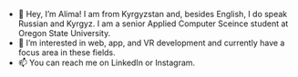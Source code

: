 - 👋 Hey, I’m Alima! I am from Kyrgyzstan and, besides English, I do speak Russian and Kyrgyz. I am a senior Applied Computer Sceince student at Oregon State University. 
- 👀 I’m interested in web, app, and VR development and currently have a focus area in these fields. 
- 📫 You can reach me on LinkedIn or Instagram.

<!---
matyevaa/matyevaa is a ✨ special ✨ repository because its `README.md` (this file) appears on your GitHub profile.
You can click the Preview link to take a look at your changes.
--->
